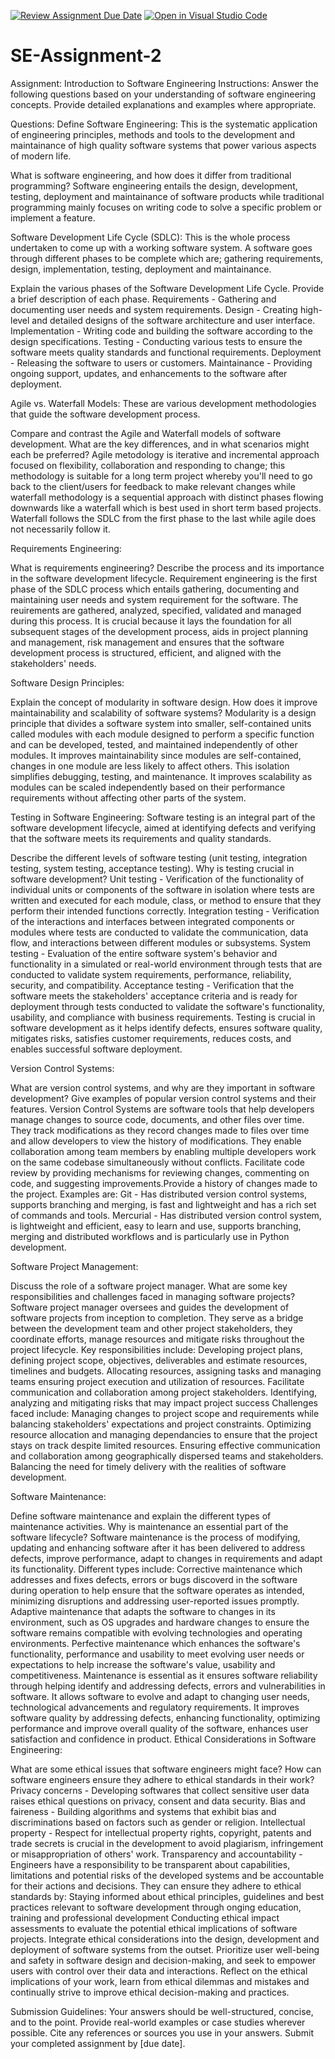 [![Review Assignment Due Date](https://classroom.github.com/assets/deadline-readme-button-24ddc0f5d75046c5622901739e7c5dd533143b0c8e959d652212380cedb1ea36.svg)](https://classroom.github.com/a/-ucQIGTc)
[![Open in Visual Studio Code](https://classroom.github.com/assets/open-in-vscode-718a45dd9cf7e7f842a935f5ebbe5719a5e09af4491e668f4dbf3b35d5cca122.svg)](https://classroom.github.com/online_ide?assignment_repo_id=15211249&assignment_repo_type=AssignmentRepo)
# SE-Assignment-2
Assignment: Introduction to Software Engineering
Instructions:
Answer the following questions based on your understanding of software engineering concepts. Provide detailed explanations and examples where appropriate.

Questions:
Define Software Engineering: This is the systematic application of engineering principles, methods and tools to the development and maintainance of high quality software systems that power various aspects of modern life.

What is software engineering, and how does it differ from traditional programming? Software engineering entails the design, development, testing, deployment and maintainance of software products while traditional programming mainly focuses on writing code to solve a specific problem or implement a feature.

Software Development Life Cycle (SDLC): This is the whole process undertaken to come up with a working software system. A software goes through different phases to be complete which are; gathering requirements, design, implementation, testing, deployment and maintainance.

Explain the various phases of the Software Development Life Cycle. Provide a brief description of each phase.
Requirements - Gathering and documenting user needs and system requirements.
Design - Creating high-level and detailed designs of the software architecture and user interface.
Implementation - Writing code and building the software according to the design specifications.
Testing - Conducting various tests to ensure the software meets quality standards and functional requirements.
Deployment - Releasing the software to users or customers.
Maintainance - Providing ongoing support, updates, and enhancements to the software after deployment.


Agile vs. Waterfall Models: These are various development methodologies that guide the software development process. 

Compare and contrast the Agile and Waterfall models of software development. What are the key differences, and in what scenarios might each be preferred?
Agile metodology is iterative and incremental approach focused on flexibility, collaboration and responding to change; this methodology is suitable for a long term project whereby you'll need to go back to the client/users for feedback to make relevant changes while waterfall methodology is a sequential approach with distinct phases flowing downwards like a waterfall which is best used in short term based projects.
Waterfall follows the SDLC from the first phase to the last while agile does not necessarily follow it.

Requirements Engineering:

What is requirements engineering? Describe the process and its importance in the software development lifecycle. 
Requirement engineering is the first phase of the SDLC process which entails gathering, documenting and maintaining user needs and system requirement for the software. The reuirements are gathered, analyzed, specified, validated and managed during this process. 
It is crucial because it lays the foundation for all subsequent stages of the development process, aids in project planning and management, risk management and  ensures that the software development process is structured, efficient, and aligned with the stakeholders' needs.

Software Design Principles:

Explain the concept of modularity in software design. How does it improve maintainability and scalability of software systems?
Modularity is a design principle that divides a software system into smaller, self-contained units called modules with each module designed to perform a specific function and can be developed, tested, and maintained independently of other modules.
It improves maintainability since modules are self-contained, changes in one module are less likely to affect others. This isolation simplifies debugging, testing, and maintenance.
It improves scalability as modules can be scaled independently based on their performance requirements without affecting other parts of the system.

Testing in Software Engineering: Software testing is an integral part of the software development lifecycle, aimed at identifying defects and verifying that the software meets its requirements and quality standards.

Describe the different levels of software testing (unit testing, integration testing, system testing, acceptance testing). Why is testing crucial in software development?
Unit testing - Verification of the functionality of individual units or components of the software in isolation where tests are written and executed for each module, class, or method to ensure that they perform their intended functions correctly.
Integration testing - Verification of the interactions and interfaces between integrated components or modules where tests are conducted to validate the communication, data flow, and interactions between different modules or subsystems.
System testing - Evaluation of the entire software system's behavior and functionality in a simulated or real-world environment through tests that are conducted to validate system requirements, performance, reliability, security, and compatibility.
Acceptance testing - Verification that the software meets the stakeholders' acceptance criteria and is ready for deployment through tests conducted to validate the software's functionality, usability, and compliance with business requirements.
Testing is crucial in software development as it helps identify defects, ensures software quality, mitigates risks, satisfies customer requirements, reduces costs, and enables successful software deployment.

Version Control Systems:

What are version control systems, and why are they important in software development? Give examples of popular version control systems and their features.
Version Control Systems are software tools that help developers manage changes to source code, documents, and other files over time. 
They track modifications as they record changes made to files over time and allow developers to view the history of modifications. 
They enable collaboration among team members by enabling multiple developers work on the same codebase simultaneously without conflicts. 
Facilitate code review by providing mechanisms for reviewing changes, commenting on code, and suggesting improvements.Provide a history of changes made to the project.
Examples are:
Git - Has distributed version control systems, supports branching and merging, is fast and lightweight and has a rich set of commands and tools.
Mercurial - Has distributed version control system, is lightweight and efficient, easy to learn and use, supports branching, merging and distributed workflows and is particularly use in Python development.

Software Project Management:

Discuss the role of a software project manager. What are some key responsibilities and challenges faced in managing software projects?
Software project manager oversees and guides the development of software projects from inception to completion. They serve as a bridge between the development team and other project stakeholders, they coordinate efforts, manage resources and mitigate risks throughout the project lifecycle.
Key responsibilities include:
Developing project plans, defining project scope, objectives, deliverables and estimate resources, timelines and budgets.
Allocating resources, assigning tasks and managing teams ensuring project execution and utilization of resources.
Facilitate communication and collaboration among project stakeholders.
Identifying, analyzing and mitigating risks that may impact project success
Challenges faced include:
 Managing changes to project scope and requirements while balancing stakeholders' expectations and project constraints.
 Optimizing resource allocation and managing dependancies to ensure that the project stays on track despite limited resources.
 Ensuring effective communication and collaboration among geographically dispersed teams and stakeholders.
 Balancing the need for timely delivery with the realities of software development.

Software Maintenance:

Define software maintenance and explain the different types of maintenance activities. Why is maintenance an essential part of the software lifecycle?
Software maintenance is the process of modifying, updating and enhancing software after it has been delivered to address defects, improve performance, adapt to changes in requirements and adapt its functionality.
Different types include:
Corrective maintenance which addresses and fixes defects, errors or bugs discoverd in the software during operation to help ensure that the software operates as intended, minimizing disruptions and addressing user-reported issues promptly.
Adaptive maintenance that adapts the software to changes in its environment, such as OS upgrades and hardware changes to ensure the software remains compatible with evolving technologies and operating environments.
Perfective maintenance which enhances the software's functionality, performance and usability to meet evolving user needs or expectations to help increase the software's value, usability and competitiveness.
Maintenance is essential as it ensures software reliability through helping identify and addressing defects, errors and vulnerabilities in software.
It allows software to evolve and adapt to changing user needs, technological advancements and regulatory requirements.
It improves software quality by addressing defects, enhancing functionality, optimizing performance and improve overall quality of the software, enhances user satisfaction and confidence in product. 
Ethical Considerations in Software Engineering:

What are some ethical issues that software engineers might face? How can software engineers ensure they adhere to ethical standards in their work?
Privacy concerns - Developing softwares that collect sensitive user data raises ethical questions on privacy, consent and data security.
Bias and faireness - Building algorithms and systems that exhibit bias and discriminations based on factors such as gender or religion.
Intellectual property - Respect for intellectual property rights, copyright, patents and trade secrets is crucial in the development to avoid plagiarism, infringement or misappropriation of others' work.
Transparency and accountability - Engineers have a responsibility to be transparent about capabilities, limitations and potential risks of the developed systems and be accountable for their actions and decisions.
They can ensure they adhere to ethical standards by:
Staying informed about ethical principles, guidelines and best practices relevant to software development through onging education, training and professional development
Conducting ethical impact assessments to evaluate the potential ethical implications of software projects.
Integrate ethical considerations into the design, development and deployment of software systems from the outset.
Prioritize user well-being and safety in software design and decision-making, and seek to empower users with control over their data and interactions.
Reflect on the ethical implications of your work, learn from ethical dilemmas and mistakes and continually strive to improve ethical decision-making and practices.


Submission Guidelines:
Your answers should be well-structured, concise, and to the point.
Provide real-world examples or case studies wherever possible.
Cite any references or sources you use in your answers.
Submit your completed assignment by [due date].
